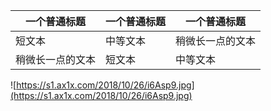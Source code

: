 | 一个普通标题 | 一个普通标题 | 一个普通标题 |
| ------ | ------ | ------ |
| 短文本 | 中等文本 | 稍微长一点的文本 |
| 稍微长一点的文本 | 短文本 | 中等文本 |

![https://s1.ax1x.com/2018/10/26/i6Asp9.jpg](https://s1.ax1x.com/2018/10/26/i6Asp9.jpg)
